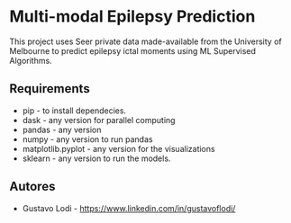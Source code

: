 # Multi-modal Epilepsy Prediction

This project uses Seer private data made-available from the University of Melbourne to predict epilepsy ictal moments using ML Supervised Algorithms. 
## Requirements

- pip - to install dependecies.
- dask - any version for parallel computing
- pandas - any version
- numpy - any version to run pandas
- matplotlib.pyplot - any version for the visualizations
- sklearn - any version to run the models.
## Autores

- Gustavo Lodi - https://www.linkedin.com/in/gustavoflodi/
